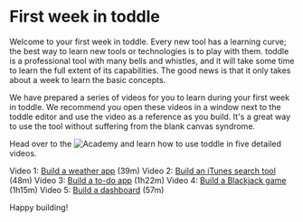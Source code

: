 # First week in toddle

Welcome to your first week in toddle. Every new tool has a learning curve; the best way to learn new tools or technologies is to play with them.
toddle is a professional tool with many bells and whistles, and it will take some time to learn the full extent of its capabilities. 
The good news is that it only takes about a week to learn the basic concepts.

We have prepared a series of videos for you to learn during your first week in toddle. 
We recommend you open these videos in a window next to the toddle editor and use the video as a reference as you build. It's a great way to use the tool without suffering from the blank canvas syndrome.

Head over to the ![Academy]([https?](https://toddle.dev/academy/the-first-week-in-toddle?video=UWFBhHtU2Eo)) and learn how to use toddle in five detailed videos.

  Video 1: [Build a weather app](https://toddle.dev/academy/the-first-week-in-toddle?video=SY3o9FQs1sU) (39m)
  Video 2: [Build an iTunes search tool](https://toddle.dev/academy/the-first-week-in-toddle?video=6MNdK-CDUK4) (48m)
  Video 3: [Build a to-do app](https://toddle.dev/academy/the-first-week-in-toddle?video=NItmmOhjXbA) (1h22m)
  Video 4: [Build a Blackjack game](https://toddle.dev/academy/the-first-week-in-toddle?video=Zf-doUAPlb0) (1h15m)
  Video 5: [Build a dashboard](https://toddle.dev/academy/the-first-week-in-toddle?video=TC5aPHoNwEk) (57m)

  Happy building!
